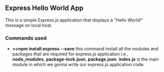 ## Express Hello World App

This is a simple Express.js application that displays a "Hello World!" message on local host.

### Commands used
- **>>npm install express --save** this command install all the modules and packages that are required for express.js application i.e., **node_modules**, **package-lock.json**, **package.json**.
**index.js** is the main module in which we gonna write our express.js application code.
